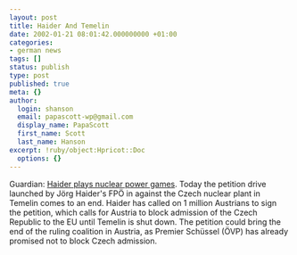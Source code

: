 ```yaml
---
layout: post
title: Haider And Temelin
date: 2002-01-21 08:01:42.000000000 +01:00
categories:
- german news
tags: []
status: publish
type: post
published: true
meta: {}
author:
  login: shanson
  email: papascott-wp@gmail.com
  display_name: PapaScott
  first_name: Scott
  last_name: Hanson
excerpt: !ruby/object:Hpricot::Doc
  options: {}
---
```

<p>Guardian: <a href="http://www.guardian.co.uk/elsewhere/journalist/story/0,7792,634360,00.html">Haider plays nuclear power games</a>. Today the petition drive launched by Jörg Haider's FPÖ in against the Czech nuclear plant in Temelin comes to an end. Haider has called on 1 million Austrians to sign the petition, which calls for Austria to block admission of the Czech Republic to the EU until Temelin is shut down. The petition could bring the end of the ruling coalition in Austria, as Premier Schüssel (ÖVP) has already promised not to block Czech admission.</p>
